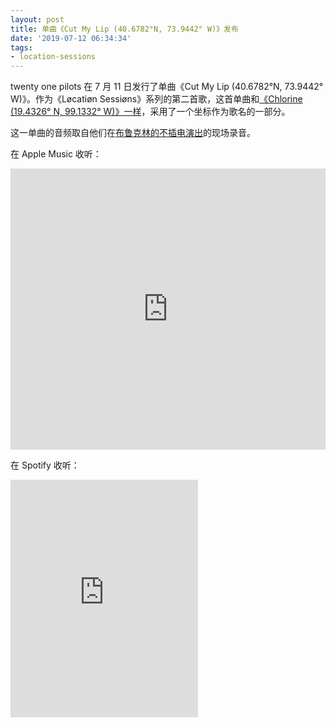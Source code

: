 ```yaml
---
layout: post
title: 单曲《Cut My Lip (40.6782°N, 73.9442° W)》发布
date: '2019-07-12 06:34:34'
tags:
- location-sessions
---
```


twenty one pilots 在 7 月 11 日发行了单曲《Cut My Lip (40.6782°N, 73.9442° W)》。作为《Løcatiøn Sessiøns》系列的第二首歌，这首单曲和[《Chlorine (19.4326° N, 99.1332° W)》一样](https://metapilots.cn/twenty-one-pilots-releases-accoustic-version-of-chlorine/)，采用了一个坐标作为歌名的一部分。

这一单曲的音频取自他们在[布鲁克林的不插电演出](https://metapilots.cn/radio-com-storyteller-lan-mu-fa-bu-liao-twenty-one-pilots-bu-lu-ke-lin-bu-cha-dian-yan-chu/)的现场录音。

在 Apple Music 收听：

<!--kg-card-begin: html--><iframe allow="autoplay *; encrypted-media *;" frameborder="0" height="450" style="width:100%;max-width:660px;overflow:hidden;background:transparent;" sandbox="allow-forms allow-popups allow-same-origin allow-scripts allow-storage-access-by-user-activation allow-top-navigation-by-user-activation" src="https://embed.music.apple.com/us/album/cut-my-lip-40-6782-n-73-9442-w-single/1471410485"></iframe><!--kg-card-end: html-->

在 Spotify 收听：

<!--kg-card-begin: html--><iframe src="https://open.spotify.com/embed/track/45fUF3bnIRO5mrg7FSYQ1P" width="300" height="380" frameborder="0" allowtransparency="true" allow="encrypted-media"></iframe><!--kg-card-end: html-->